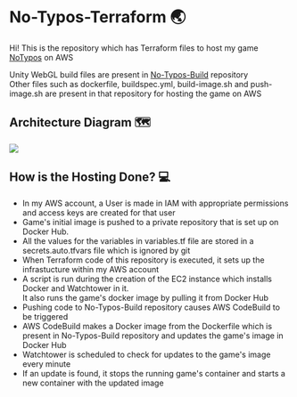 # No-Typos-Terraform 🌏

Hi! This is the repository which has Terraform files to host my game <a href="https://github.com/Chandan-DK/No-Typos">NoTypos</a> on AWS
<br/>

Unity WebGL build files are present in <a href="https://github.com/Chandan-DK/No-Typos-Build">No-Typos-Build</a> repository
<br/> Other files such as dockerfile, buildspec.yml, build-image.sh and push-image.sh are present in that repository for hosting the game on AWS

## Architecture Diagram 🗺️

<p>
<img src="https://user-images.githubusercontent.com/103727912/224962373-d33eab99-faaa-4695-b371-5ec375e66e40.png"/>
</p>


## How is the Hosting Done? 💻

* In my AWS account, a User is made in IAM with appropriate permissions and access keys are created for that user
* Game's initial image is pushed to a private repository that is set up on Docker Hub.
* All the values for the variables in variables.tf file are stored in a secrets.auto.tfvars file 
  which is ignored by git 
* When Terraform code of this repository is executed, it sets up the infrastucture within my AWS account
* A script is run during the creation of the EC2 instance which installs Docker and Watchtower in it.
  <br/>It also runs the game's docker image by pulling it from Docker Hub
* Pushing code to No-Typos-Build repository causes AWS CodeBuild to be triggered 
* AWS CodeBuild makes a Docker image from the Dockerfile which is present in No-Typos-Build repository and updates the game's image in Docker Hub
* Watchtower is scheduled to check for updates to the game's image every minute
* If an update is found, it stops the running game's container and starts a new container with the updated image
